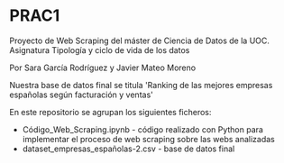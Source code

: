 # PRAC1

Proyecto de Web Scraping del máster de Ciencia de Datos de la UOC. Asignatura Tipología y ciclo de vida de los datos

Por Sara García Rodríguez y Javier Mateo Moreno

Nuestra base de datos final se titula 'Ranking de las mejores empresas españolas según facturación y ventas'

En este repositorio se agrupan los siguientes ficheros:

- Código_Web_Scraping.ipynb - código realizado con Python para implementar el proceso de web scraping sobre las webs analizadas
- dataset_empresas_españolas-2.csv - base de datos final 
